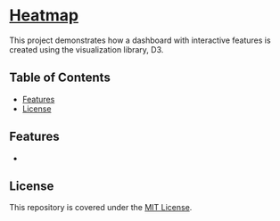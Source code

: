 # [Heatmap](https://alfred-kctang.github.io/d3-dashboard/)

This project demonstrates how a dashboard with interactive features is created using the visualization library, D3.

## Table of Contents

* [Features](#features)
* [License](#license)

## Features

* 

## License

This repository is covered under the [MIT License](https://github.com/alfred-kctang/d3-dashboard/blob/master/LICENSE).
